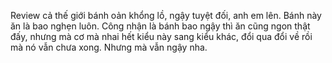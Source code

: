 Review cả thế giới bánh oản khổng lồ, ngậy tuyệt đối, anh em lên. Bánh này ăn là bao nghẹn luôn. Công nhận là bánh bao ngậy thì ăn cũng ngon thật đấy, nhưng mà cơ mà nhai hết kiểu này sang kiểu khác, đổi qua đổi về rồi mà nó vẫn chưa xong. Nhưng mà vẫn ngậy nha.